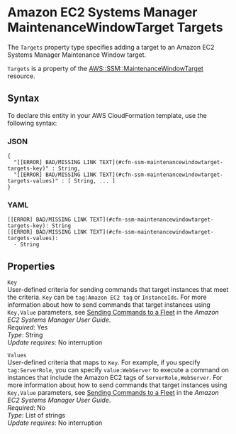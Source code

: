 # Amazon EC2 Systems Manager MaintenanceWindowTarget Targets<a name="aws-properties-ssm-maintenancewindowtarget-targets"></a>

<a name="aws-properties-ssm-maintenancewindowtarget-targets-description"></a>The `Targets` property type specifies adding a target to an Amazon EC2 Systems Manager Maintenance Window target\.

<a name="aws-properties-ssm-maintenancewindowtarget-targets-inheritance"></a> `Targets` is a property of the [AWS::SSM::MaintenanceWindowTarget](aws-resource-ssm-maintenancewindowtarget.md) resource\. 

## Syntax<a name="aws-properties-ssm-maintenancewindowtarget-targets-syntax"></a>

To declare this entity in your AWS CloudFormation template, use the following syntax:

### JSON<a name="aws-properties-ssm-maintenancewindowtarget-targets-syntax.json"></a>

```
{
  "[[ERROR] BAD/MISSING LINK TEXT](#cfn-ssm-maintenancewindowtarget-targets-key)" : String,
  "[[ERROR] BAD/MISSING LINK TEXT](#cfn-ssm-maintenancewindowtarget-targets-values)" : [ String, ... ]
}
```

### YAML<a name="aws-properties-ssm-maintenancewindowtarget-targets-syntax.yaml"></a>

```
[[ERROR] BAD/MISSING LINK TEXT](#cfn-ssm-maintenancewindowtarget-targets-key): String
[[ERROR] BAD/MISSING LINK TEXT](#cfn-ssm-maintenancewindowtarget-targets-values): 
  - String
```

## Properties<a name="aws-properties-ssm-maintenancewindowtarget-targets-properties"></a>

`Key`  
User\-defined criteria for sending commands that target instances that meet the criteria\. `Key` can be `tag:Amazon EC2 tag` or `InstanceIds`\. For more information about how to send commands that target instances using `Key,Value` parameters, see [ Sending Commands to a Fleet](http://docs.aws.amazon.com/systems-manager/latest/userguide/send-commands-multiple.html) in the *Amazon EC2 Systems Manager User Guide*\.  
 *Required*: Yes  
 *Type*: String  
 *Update requires*: No interruption 

`Values`  
User\-defined criteria that maps to `Key`\. For example, if you specify `tag:ServerRole`, you can specify `value:WebServer` to execute a command on instances that include the Amazon EC2 tags of `ServerRole,WebServer`\. For more information about how to send commands that target instances using `Key,Value` parameters, see [ Sending Commands to a Fleet](http://docs.aws.amazon.com/systems-manager/latest/userguide/send-commands-multiple.html) in the *Amazon EC2 Systems Manager User Guide*\.  
 *Required*: No  
 *Type*: List of strings  
 *Update requires*: No interruption 